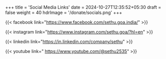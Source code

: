 +++
title = 'Social Media Links'
date = 2024-10-27T12:35:52+05:30
draft = false
weight = 40
hdrImage = '/donate/socials.png'
+++

{{< facebook link="https://www.facebook.com/sethu.goa.india/" >}}

{{< instagram link="https://www.instagram.com/sethu.goa/?hl=en" >}}

{{< linkedin link="https://in.linkedin.com/company/sethu" >}}

{{< youtube link=" https://www.youtube.com/@sethu2535" >}}
